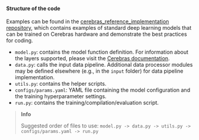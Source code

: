 
#### Structure of the code
Examples can be found in the [cerebras_reference_implementation repository](https://github.com/Cerebras/cerebras_reference_implementations), which contains examples of standard deep learning models that can be trained on Cerebras hardware and demonstrate the best practices for coding.
* `model.py`: contains the model function definition. For information about the layers supported, please visit the [Cerebras documentation](https://docs.cerebras.net/en/1.6.0/tensorflow-docs/api-rst/tf.html#submodules).
* `data.py`: calls the input data pipeline. Additional data processor modules may be defined elsewhere (e.g., in the `input` folder) for data pipeline implementation.
* `utils.py`: contains the helper scripts.
* `configs/params.yaml`: YAML file containing the model configuration and the training hyperparameter settings.
* `run.py`: contains the training/compilation/evaluation script.

<blockquote class="info">
<p><strong>Info</strong></p>
<p>Suggested order of files to use: <code>model.py -> data.py -> utils.py -> configs/params.yaml -> run.py</code></p>
</blockquote>

